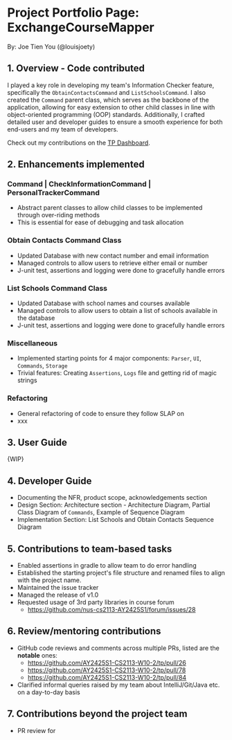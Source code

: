 # Project Portfolio Page: ExchangeCourseMapper

By: Joe Tien You (@louisjoety)

## 1. Overview - Code contributed
I played a key role in developing my team's Information Checker feature, specifically the `ObtainContactsCommand` and `ListSchoolsCommand`. I also created the `Command` parent class,
which serves as the backbone of the application, allowing for easy extension to other child classes in line with object-oriented programming (OOP) standards. 
Additionally, I crafted detailed user and developer guides to ensure a smooth experience for both end-users and my team of developers.

Check out my contributions on the [TP Dashboard](https://nus-cs2113-ay2425s1.github.io/tp-dashboard/?search=louisjoety&sort=groupTitle%20dsc&sortWithin=title&since=2024-09-20&timeframe=commit&mergegroup=&groupSelect=groupByRepos&breakdown=false).

## 2. Enhancements implemented

### Command | CheckInformationCommand | PersonalTrackerCommand
* Abstract parent classes to allow child classes to be implemented through over-riding methods
* This is essential for ease of debugging and task allocation

### Obtain Contacts Command Class
* Updated Database with new contact number and email information
* Managed controls to allow users to retrieve either email or number
* J-unit test, assertions and logging were done to gracefully handle errors

### List Schools Command Class
* Updated Database with school names and courses available
* Managed controls to allow users to obtain a list of schools available in the database
* J-unit test, assertions and logging were done to gracefully handle errors

### Miscellaneous
* Implemented starting points for 4 major components: `Parser`, `UI`, `Commands`, `Storage`
* Trivial features: Creating `Assertions`, `Logs` file and getting rid of magic strings

### Refactoring
* General refactoring of code to ensure they follow SLAP on 
* xxx

## 3. User Guide
{WIP}

## 4. Developer Guide
* Documenting the NFR, product scope, acknowledgements section
* Design Section: Architecture section - Architecture Diagram, Partial Class Diagram of `Commands`, Example of Sequence Diagram
* Implementation Section: List Schools and Obtain Contacts Sequence Diagram 

## 5. Contributions to team-based tasks
* Enabled assertions in gradle to allow team to do error handling
* Established the starting project's file structure and renamed files to align with the project name.
* Maintained the issue tracker 
* Managed the release of v1.0
* Requested usage of 3rd party libraries in course forum
  * https://github.com/nus-cs2113-AY2425S1/forum/issues/28

## 6. Review/mentoring contributions
* GitHub code reviews and comments across multiple PRs, listed are the **notable** ones:
  * https://github.com/AY2425S1-CS2113-W10-2/tp/pull/26
  * https://github.com/AY2425S1-CS2113-W10-2/tp/pull/78
  * https://github.com/AY2425S1-CS2113-W10-2/tp/pull/84
* Clarified informal queries raised by my team about IntelliJ/Git/Java etc. on a day-to-day basis

## 7. Contributions beyond the project team
* PR review for 
